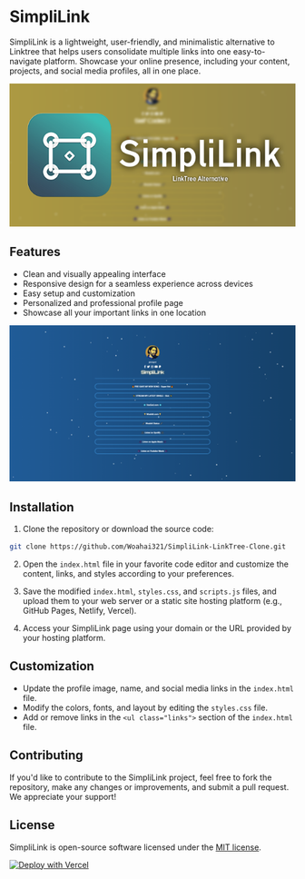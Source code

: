 # SimpliLink

SimpliLink is a lightweight, user-friendly, and minimalistic alternative to Linktree that helps users consolidate multiple links into one easy-to-navigate platform. Showcase your online presence, including your content, projects, and social media profiles, all in one place.

![SimpliLink Preview](./preview.png)

## Features

- Clean and visually appealing interface
- Responsive design for a seamless experience across devices
- Easy setup and customization
- Personalized and professional profile page
- Showcase all your important links in one location

![SimpliLink Example](./Example.png)

## Installation

1. Clone the repository or download the source code:

```bash
git clone https://github.com/Woahai321/SimpliLink-LinkTree-Clone.git
```

2. Open the `index.html` file in your favorite code editor and customize the content, links, and styles according to your preferences.

3. Save the modified `index.html`, `styles.css`, and `scripts.js` files, and upload them to your web server or a static site hosting platform (e.g., GitHub Pages, Netlify, Vercel).

4. Access your SimpliLink page using your domain or the URL provided by your hosting platform.

## Customization

- Update the profile image, name, and social media links in the `index.html` file.
- Modify the colors, fonts, and layout by editing the `styles.css` file.
- Add or remove links in the `<ul class="links">` section of the `index.html` file.

## Contributing

If you'd like to contribute to the SimpliLink project, feel free to fork the repository, make any changes or improvements, and submit a pull request. We appreciate your support!

## License

SimpliLink is open-source software licensed under the [MIT license](LICENSE).

[![Deploy with Vercel](https://vercel.com/button)](https://vercel.com/import/git?s=https://github.com/Woahai321/SimpliLink-LinkTree-Clone)

